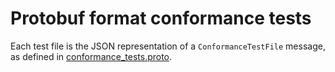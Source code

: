 ﻿# Protobuf format conformance tests

Each test file is the JSON representation of a `ConformanceTestFile` message,
as defined in [conformance_tests.proto]().
